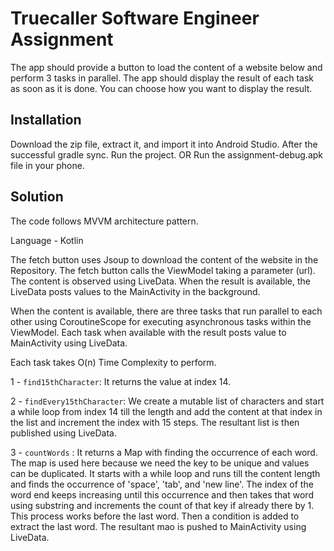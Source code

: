 # Truecaller Software Engineer Assignment

The app should provide a button to load the content of a website below and perform 3 tasks in
parallel. The app should display the result of each task as soon as it is done. You can choose how
you want to display the result.

## Installation

Download the zip file, extract it, and import it into Android Studio. After the successful gradle sync. Run the project. 
OR
Run the assignment-debug.apk file in your phone.


## Solution

The code follows MVVM architecture pattern.

Language - Kotlin

The fetch button uses Jsoup to download the content of the website in the Repository. The fetch button calls the ViewModel taking a parameter (url). The content is observed using LiveData. When the result is available, the LiveData posts values to the MainActivity in the background.

When the content is available, there are three tasks that run parallel to each other using CoroutineScope for executing asynchronous tasks within the ViewModel. Each task when available with the result posts value to MainActivity using LiveData.

Each task takes O(n) Time Complexity to perform.

1 - ```find15thCharacter```: It returns the value at index 14.

2 - ```findEvery15thCharacter```: We create a mutable list of characters and start a while loop from index 14 till the length and add the content at that index in the list and increment the index with 15 steps. The resultant list is then published using LiveData.

3 - ```countWords``` : It returns a Map with finding the occurrence of each word. The map is used here because we need the key to be unique and values can be duplicated. It starts with a while loop and runs till the content length and finds the occurrence of 'space', 'tab', and 'new line'. The index of the word end keeps increasing until this occurrence and then takes that word using substring and increments the count of that key if already there by 1. This process works before the last word. Then a condition is added to extract the last word. The resultant mao is pushed to MainActivity using LiveData.
